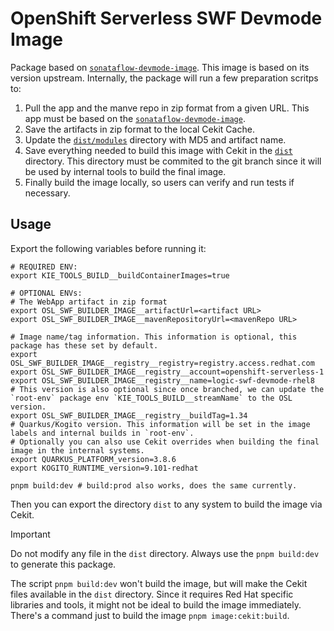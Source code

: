 # OpenShift Serverless SWF Devmode Image

Package based on [`sonataflow-devmode-image`](../sonataflow-devmode-image).
This image is based on its version upstream. Internally, the package will run a few preparation scritps to:

1. Pull the app and the manve repo in zip format from a given URL. This app must be based on the [`sonataflow-devmode-image`](../sonataflow-devmode-image).
2. Save the artifacts in zip format to the local Cekit Cache.
3. Update the [`dist/modules`](generated/modules) directory with MD5 and artifact name.
4. Save everything needed to build this image with Cekit in the [`dist`](generated) directory. This directory must be commited to the git branch since it will be used by internal tools to build the final image.
5. Finally build the image locally, so users can verify and run tests if necessary.

## Usage

Export the following variables before running it:

```shell
# REQUIRED ENV:
export KIE_TOOLS_BUILD__buildContainerImages=true

# OPTIONAL ENVs:
# The WebApp artifact in zip format
export OSL_SWF_BUILDER_IMAGE__artifactUrl=<artifact URL>
export OSL_SWF_BUILDER_IMAGE__mavenRepositoryUrl=<mavenRepo URL>

# Image name/tag information. This information is optional, this package has these set by default.
export OSL_SWF_BUILDER_IMAGE__registry__registry=registry.access.redhat.com
export OSL_SWF_BUILDER_IMAGE__registry__account=openshift-serverless-1
export OSL_SWF_BUILDER_IMAGE__registry__name=logic-swf-devmode-rhel8
# This version is also optional since once branched, we can update the `root-env` package env `KIE_TOOLS_BUILD__streamName` to the OSL version.
export OSL_SWF_BUILDER_IMAGE__registry__buildTag=1.34
# Quarkus/Kogito version. This information will be set in the image labels and internal builds in `root-env`.
# Optionally you can also use Cekit overrides when building the final image in the internal systems.
export QUARKUS_PLATFORM_version=3.8.6
export KOGITO_RUNTIME_version=9.101-redhat

pnpm build:dev # build:prod also works, does the same currently.
```

Then you can export the directory `dist` to any system to build the image via Cekit.

> [!IMPORTANT]
> Do not modify any file in the `dist` directory. Always use the `pnpm build:dev` to generate this package.

The script `pnpm build:dev` won't build the image, but will make the Cekit files available in the `dist` directory.
Since it requires Red Hat specific libraries and tools, it might not be ideal to build the image immediately.
There's a command just to build the image `pnpm image:cekit:build`.
